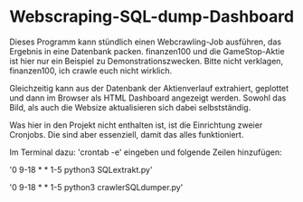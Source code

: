 # Webscraping-SQL-dump-Dashboard

Dieses Programm kann stündlich einen Webcrawling-Job ausführen, das Ergebnis in eine Datenbank packen. 
finanzen100 und die GameStop-Aktie ist hier nur ein Beispiel zu Demonstrationszwecken. Bitte nicht verklagen, finanzen100, ich crawle euch nicht wirklich.

Gleichzeitig kann aus der Datenbank der Aktienverlauf extrahiert, geplottet  und dann im Browser als HTML Dashboard angezeigt werden. Sowohl das Bild, als auch die Websize aktualisieren sich dabei selbstständig. 

Was hier in den Projekt nicht enthalten ist, ist die Einrichtung zweier Cronjobs. Die sind aber essenziell, damit das alles funktioniert.

Im Terminal dazu:
'crontab -e'
eingeben und folgende Zeilen hinzufügen:

'0 9-18 * * 1-5 python3 SQLextrakt.py'

'0 9-18 * * 1-5 python3 crawlerSQLdumper.py'
